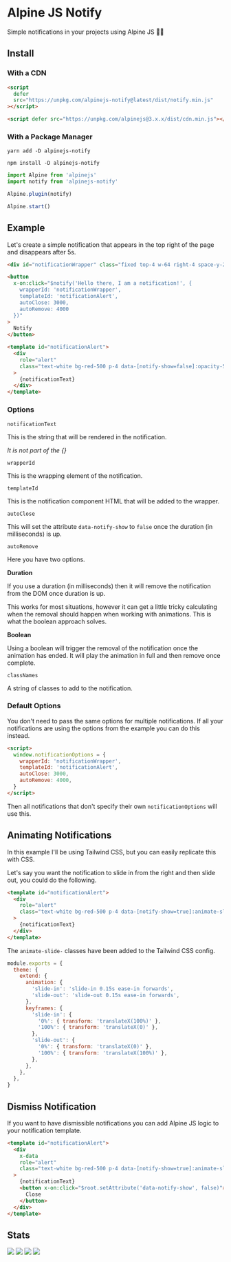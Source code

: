# Alpine JS Notify

Simple notifications in your projects using Alpine JS 🙋‍♀️

## Install

### With a CDN

```html
<script
  defer
  src="https://unpkg.com/alpinejs-notify@latest/dist/notify.min.js"
></script>

<script defer src="https://unpkg.com/alpinejs@3.x.x/dist/cdn.min.js"></script>
```

### With a Package Manager

```shell
yarn add -D alpinejs-notify

npm install -D alpinejs-notify
```

```js
import Alpine from 'alpinejs'
import notify from 'alpinejs-notify'

Alpine.plugin(notify)

Alpine.start()
```

## Example

Let's create a simple notification that appears in the top right of the page and
disappears after 5s.

```html
<div id="notificationWrapper" class="fixed top-4 w-64 right-4 space-y-2"></div>

<button
  x-on:click="$notify('Hello there, I am a notification!', {
    wrapperId: 'notificationWrapper',
    templateId: 'notificationAlert',
    autoClose: 3000,
    autoRemove: 4000
  })"
>
  Notify
</button>

<template id="notificationAlert">
  <div
    role="alert"
    class="text-white bg-red-500 p-4 data-[notify-show=false]:opacity-50"
  >
    {notificationText}
  </div>
</template>
```

### Options

`notificationText`

This is the string that will be rendered in the notification.

_It is not part of the {}_

`wrapperId`

This is the wrapping element of the notification.

`templateId`

This is the notification component HTML that will be added to the wrapper.

`autoClose`

This will set the attribute `data-notify-show` to `false` once the duration (in
milliseconds) is up.

`autoRemove`

Here you have two options.

**Duration**

If you use a duration (in milliseconds) then it will remove the notification
from the DOM once duration is up.

This works for most situations, however it can get a little tricky calculating
when the removal should happen when working with animations. This is what the
boolean approach solves.

**Boolean**

Using a boolean will trigger the removal of the notification once the animation
has ended. It will play the animation in full and then remove once complete.

`classNames`

A string of classes to add to the notification.

### Default Options

You don't need to pass the same options for multiple notifications. If all your
notifications are using the options from the example you can do this instead.

```html
<script>
  window.notificationOptions = {
    wrapperId: 'notificationWrapper',
    templateId: 'notificationAlert',
    autoClose: 3000,
    autoRemove: 4000,
  }
</script>
```

Then all notifications that don't specify their own `notificationOptions` will
use this.

## Animating Notifications

In this example I'll be using Tailwind CSS, but you can easily replicate this
with CSS.

Let's say you want the notification to slide in from the right and then slide
out, you could do the following.

```html
<template id="notificationAlert">
  <div
    role="alert"
    class="text-white bg-red-500 p-4 data-[notify-show=true]:animate-slide-in data-[notify-show=false]:animate-slide-out"
  >
    {notificationText}
  </div>
</template>
```

The `animate-slide-` classes have been added to the Tailwind CSS config.

```js
module.exports = {
  theme: {
    extend: {
      animation: {
        'slide-in': 'slide-in 0.15s ease-in forwards',
        'slide-out': 'slide-out 0.15s ease-in forwards',
      },
      keyframes: {
        'slide-in': {
          '0%': { transform: 'translateX(100%)' },
          '100%': { transform: 'translateX(0)' },
        },
        'slide-out': {
          '0%': { transform: 'translateX(0)' },
          '100%': { transform: 'translateX(100%)' },
        },
      },
    },
  },
}
```

## Dismiss Notification

If you want to have dismissible notifications you can add Alpine JS logic to
your notification template.

```html
<template id="notificationAlert">
  <div
    x-data
    role="alert"
    class="text-white bg-red-500 p-4 data-[notify-show=true]:animate-slide-in-right data-[notify-show=false]:animate-slide-out-right"
  >
    {notificationText}
    <button x-on:click="$root.setAttribute('data-notify-show', false)">
      Close
    </button>
  </div>
</template>
```

## Stats

![](https://img.shields.io/bundlephobia/min/alpinejs-notify)
![](https://img.shields.io/npm/v/alpinejs-notify)
![](https://img.shields.io/npm/dt/alpinejs-notify)
![](https://img.shields.io/github/license/markmead/alpinejs-notify)
